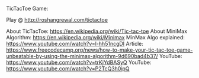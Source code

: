 TicTacToe Game:

Play @ http://roshangrewal.com/tictactoe

About TicTacToe: https://en.wikipedia.org/wiki/Tic-tac-toe 
About MiniMax Algorithm: https://en.wikipedia.org/wiki/Minimax 
MinMax Algo explained: https://www.youtube.com/watch?v=l-hh51ncgDI 
Article: https://www.freecodecamp.org/news/how-to-make-your-tic-tac-toe-game-unbeatable-by-using-the-minimax-algorithm-9d690bad4b37/ 
YouTube: https://www.youtube.com/watch?v=trKjYdBASyQ 
YouTube: https://www.youtube.com/watch?v=P2TcQ3h0ipQ 
